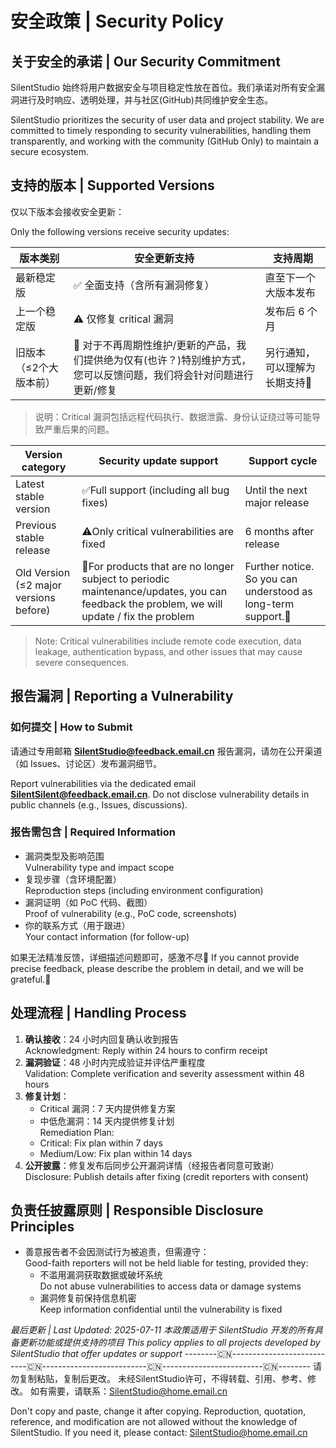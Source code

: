 # 安全政策 | Security Policy

## 关于安全的承诺 | Our Security Commitment
SilentStudio 始终将用户数据安全与项目稳定性放在首位。我们承诺对所有安全漏洞进行及时响应、透明处理，并与社区(GitHub)共同维护安全生态。

SilentStudio prioritizes the security of user data and project stability. We are committed to timely responding to security vulnerabilities, handling them transparently, and working with the community (GitHub Only) to maintain a secure ecosystem.


## 支持的版本 | Supported Versions
仅以下版本会接收安全更新：

Only the following versions receive security updates:

| 版本类别               | 安全更新支持                | 支持周期                     |
|------------------------|-----------------------------|------------------------------|
| 最新稳定版        | ✅ 全面支持（含所有漏洞修复） | 直至下一个大版本发布      |
| 上一个稳定版           | ⚠️ 仅修复 critical 漏洞      | 发布后 6 个月                |
| 旧版本（≤2个大版本前） |  🤚 对于不再周期性维护/更新的产品，我们提供绝为仅有(也许？)特别维护方式，您可以反馈问题，我们将会针对问题进行更新/修复 | 另行通知，可以理解为长期支持💾  |  

> 说明：Critical 漏洞包括远程代码执行、数据泄露、身份认证绕过等可能导致严重后果的问题。  

| Version category          | Security update support        | Support cycle                  |
|------------------------|-----------------------------|------------------------------|
| Latest stable version |✅Full support (including all bug fixes) | Until the next major release |
| Previous stable release |⚠️Only critical vulnerabilities are fixed | 6 months after release |
| Old Version (≤2 major versions before) | 🤚For products that are no longer subject to periodic maintenance/updates, you can feedback the problem, we will update / fix the problem |  Further notice. So you can understood as long-term support.💾  |

> Note: Critical vulnerabilities include remote code execution, data leakage, authentication bypass, and other issues that may cause severe consequences.


## 报告漏洞 | Reporting a Vulnerability
### 如何提交 | How to Submit
请通过专用邮箱 **SilentStudio@feedback.email.cn** 报告漏洞，请勿在公开渠道（如 Issues、讨论区）发布漏洞细节。

Report vulnerabilities via the dedicated email **SilentSilent@feedback.email.cn**. Do not disclose vulnerability details in public channels (e.g., Issues, discussions).

### 报告需包含 | Required Information
- 漏洞类型及影响范围  
  Vulnerability type and impact scope  
- 复现步骤（含环境配置）  
  Reproduction steps (including environment configuration)  
- 漏洞证明（如 PoC 代码、截图）  
  Proof of vulnerability (e.g., PoC code, screenshots)  
- 你的联系方式（用于跟进）  
  Your contact information (for follow-up)  

如果无法精准反馈，详细描述问题即可，感激不尽🙏
If you cannot provide precise feedback, please describe the problem in detail, and we will be grateful.🙏


## 处理流程 | Handling Process
1. **确认接收**：24 小时内回复确认收到报告  
   Acknowledgment: Reply within 24 hours to confirm receipt  
2. **漏洞验证**：48 小时内完成验证并评估严重程度  
   Validation: Complete verification and severity assessment within 48 hours  
3. **修复计划**：  
   - Critical 漏洞：7 天内提供修复方案  
   - 中低危漏洞：14 天内提供修复计划  
   Remediation Plan:  
   - Critical: Fix plan within 7 days  
   - Medium/Low: Fix plan within 14 days  
4. **公开披露**：修复发布后同步公开漏洞详情（经报告者同意可致谢）  
   Disclosure: Publish details after fixing (credit reporters with consent)  


## 负责任披露原则 | Responsible Disclosure Principles
- 善意报告者不会因测试行为被追责，但需遵守：  
  Good-faith reporters will not be held liable for testing, provided they:  
  - 不滥用漏洞获取数据或破坏系统  
    Do not abuse vulnerabilities to access data or damage systems  
  - 漏洞修复前保持信息机密  
    Keep information confidential until the vulnerability is fixed  


*最后更新 | Last Updated: 2025-07-11*
*本政策适用于 SilentStudio 开发的所有具备更新功能或提供支持的项目*
*This policy applies to all projects developed by SilentStudio that offer updates or support*
--------🇨🇳---------------------------🇨🇳--------------------------🇨🇳-------------------------🇨🇳-------- 
请勿复制粘贴，复制后更改。
未经SilentStudio许可，不得转载、引用、参考、修改。
如有需要，请联系：SilentStudio@home.email.cn

Don't copy and paste, change it after copying. 
Reproduction, quotation, reference, and modification are not allowed without the knowledge of SilentStudio.
If you need it, please contact: SilentStudio@home.email.cn
